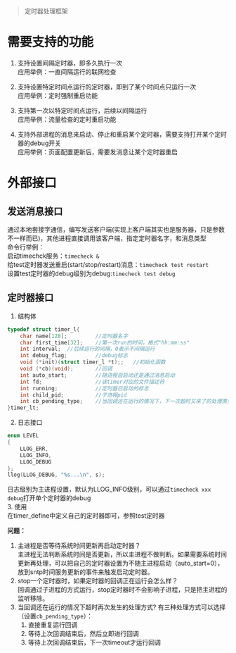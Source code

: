   
>定时器处理框架    
  
# 需要支持的功能    
1. 支持设置间隔定时器，即多久执行一次    
应用举例：一直间隔运行的联网检查  
  
2. 支持设置特定时间点运行的定时器，即到了某个时间点只运行一次  
应用举例：定时强制重启功能  
  
3. 支持第一次以特定时间点运行，后续以间隔运行  
应用举例：流量检查的定时重启功能  
  
4. 支持外部进程的消息来启动、停止和重启某个定时器，需要支持打开某个定时器的debug开关  
应用举例：页面配置更新后，需要发消息让某个定时器重启  
  
# 外部接口    
## 发送消息接口  
通过本地套接字通信，编写发送客户端(实现上客户端其实也是服务器，只是参数不一样而已)，其他进程直接调用该客户端，指定定时器名字，和消息类型  
命令行举例：  
启动timechck服务：`timecheck &`  
给test定时器发送重启(start/stop/restart)消息：`timecheck test restart`  
设置test定时器的debug级别为debug:`timecheck test debug`  
  
## 定时器接口  
1. 结构体  
```c  
typedef struct timer_l{
    char name[128];         //定时器名字
    char first_time[32];    //第一次run的时间，格式"hh:mm:ss"
    int interval;  //后续运行的间隔，0表示不间隔运行
    int debug_flag;         //debug标志
    void (*init)(struct timer_l *t);;   //初始化函数
    void (*cb)(void);       //回调
    int auto_start;         //随进程自启动还是通过消息启动
    int fd;                 //该timer对应的文件描述符
    int running;            //定时器已启动的标志
    int child_pid;          //子进程pid
    int cb_pending_type;    //当回调还在运行的情况下，下一次超时又来了的处理类型
}timer_lt;  
```  
2. 日志接口  
```c  
enum LEVEL  
{  
    LLOG_ERR,  
    LLOG_INFO,  
    LLOG_DEBUG  
};  
llog(LLOG_DEBUG, "%s...\n", s);  
```  
日志级别为主进程设置，默认为LLOG_INFO级别，可以通过`timecheck xxx debug`打开单个定时器的debug  
3. 使用  
在timer_define中定义自己的定时器即可，参照test定时器  
  
  
  
**问题：**    
  
1. 主进程是否等待系统时间更新再启动定时器？    
主进程无法判断系统时间是否更新，所以主进程不做判断。如果需要系统时间更新再处理，可以把自己的定时器设置为不随主进程启动（auto_start=0），放到sntp时间服务更新的事件来触发启动定时器。    
2. stop一个定时器时，如果定时器的回调正在运行会怎么样？    
回调通过子进程的方式运行，stop定时器时不会影响子进程，只是把主进程的监听移除。
3. 当回调还在运行的情况下超时再次发生的处理方式?
有三种处理方式可以选择（设置`cb_pending_type`）：
    1. 直接重复运行回调
    2. 等待上次回调结束后，然后立即进行回调
    3. 等待上次回调结束后，下一次timeout才运行回调

